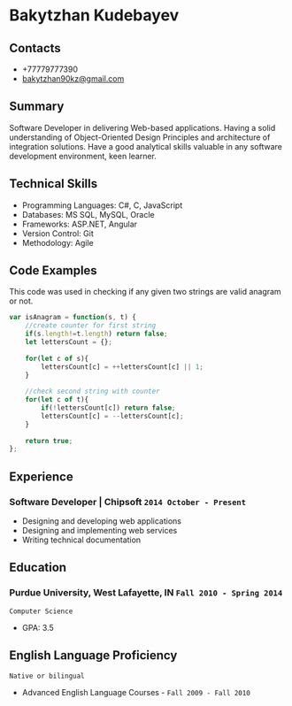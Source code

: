 
# Bakytzhan Kudebayev

## Contacts
* +77779777390
* [bakytzhan90kz@gmail.com](mailto:bakytzhan90kz@gmail.com)


## Summary
Software Developer in delivering Web-based applications. Having a solid understanding of Object-Oriented Design Principles and architecture of integration solutions. Have a good analytical skills valuable in any software development environment, keen learner.


## Technical Skills
* Programming Languages: C#, C, JavaScript
* Databases: MS SQL, MySQL, Oracle
* Frameworks: ASP.NET, Angular
* Version Control: Git
* Methodology: Agile


## Code Examples
This code was used in checking if any given two strings are valid anagram or not.
```javascript
var isAnagram = function(s, t) {
    //create counter for first string
    if(s.length!=t.length) return false;
    let lettersCount = {};
    
    for(let c of s){
        lettersCount[c] = ++lettersCount[c] || 1;    
    }
    
    //check second string with counter
    for(let c of t){
        if(!lettersCount[c]) return false;
        lettersCount[c] = --lettersCount[c];   
    }
    
    return true;
};
```


## Experience
### Software Developer | Chipsoft `2014 October - Present`
* Designing and developing web applications
* Designing and implementing web services
* Writing technical documentation


## Education
### Purdue University, West Lafayette, IN `Fall 2010 - Spring 2014 `
```
Computer Science
```
- GPA: 3.5


## English Language Proficiency
```Native or bilingual```
* Advanced English Language Courses - `Fall 2009 - Fall 2010`